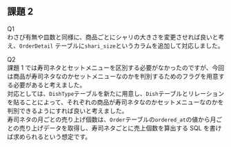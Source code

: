 ## 課題 2

Q1  
わさび有無や皿数と同様に、商品ごとにシャリの大きさを変更させれば良いと考え、`OrderDetail` テーブルに`shari_size`というカラムを追加して対応しました。

Q2  
課題 1 では寿司ネタとセットメニューを区別する必要がなかったのですが、今回は商品が寿司ネタなのかセットメニューなのかを判別するためのフラグを用意する必要があると考えました。  
対応としては、`DishType`テーブルを新たに用意し、`Dish`テーブルとリレーションを貼ることによって、それぞれの商品が寿司ネタなのかセットメニューなのかを判別できるようにすれば良いと考えました。  
寿司ネタの月ごとの売り上げ個数は、`Order`テーブルの`ordered_at`の値から月ごとの売り上げデータを取得し、寿司ネタごとに売上個数を算出する SQL を書けば求められるという想定です。
